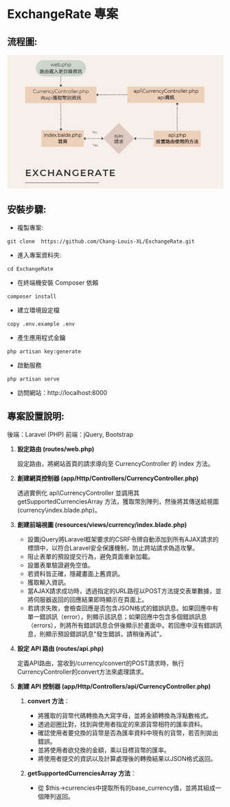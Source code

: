 # ExchangeRate 專案

## 流程圖:

![專案流程圖](./images/Flowchart.png)

## 安裝步驟:

   * 複製專案: 
   ```
   git clone  https://github.com/Chang-Louis-XL/ExchangeRate.git
   ```
   * 進入專案資料夾:
   ```
   cd ExchangeRate
   ```
   * 在終端機安裝 Composer 依賴
   ```
   composer install
   ```
   * 建立環境設定檔
   ```
   copy .env.example .env
   ```
   * 產生應用程式金鑰
   ```
   php artisan key:generate
   ```
   * 啟動服務
   ```
   php artisan serve
   ```
   * 訪問網站：http://localhost:8000


## 專案設置說明:

後端：Laravel (PHP)
前端：jQuery, Bootstrap

1. **設定路由 (routes/web.php)**
   
   設定路由，將網站首頁的請求導向至 CurrencyController 的 index 方法。

2. **創建網頁控制器 (app/Http/Controllers/CurrencyController.php)**
   
   透過實例化 api\CurrencyController 並調用其 getSupportedCurrenciesArray 方法，獲取幣別陣列，然後將其傳送給視圖 (currency\index.blade.php)。

3. **創建前端視圖 (resources/views/currency/index.blade.php)**
   
   * 設置jQuery將Laravel框架要求的CSRF令牌自動添加到所有AJAX請求的標頭中，以符合Laravel安全保護機制，防止跨站請求偽造攻擊。
   * 阻止表單的預設提交行為，避免頁面重新加載。
   * 設置表單驗證避免空值。
   * 若資料皆正確，隱藏畫面上舊資訊。
   * 獲取輸入資訊。
   * 當AJAX請求成功時，透過指定的URL路徑以POST方法提交表單數據，並將伺服器返回的回應結果即時顯示在頁面上。
   * 若請求失敗，會檢查回應是否包含JSON格式的錯誤訊息。如果回應中有單一錯誤訊（error），則顯示該訊息；如果回應中包含多個錯誤訊息（errors），則將所有錯誤訊息合併後顯示於畫面中。若回應中沒有錯誤訊息，則顯示預設錯誤訊息"發生錯誤，請稍後再試"。

4. **設定 API 路由 (routes/api.php)**
   
   定義API路由，當收到/currency/convert的POST請求時，執行CurrencyController的convert方法來處理請求。

5. **創建 API 控制器 (app/Http/Controllers/api/CurrencyController.php)**
   
   1. **convert 方法**：
      * 將獲取的貨幣代碼轉換為大寫字母，並將金額轉換為浮點數格式。
      * 透過迴圈比對，找到與使用者指定的來源貨幣相符的匯率資料。
      * 確認使用者要兌換的貨幣是否為匯率資料中現有的貨幣，若否則拋出錯誤。
      * 並將使用者欲兌換的金額，乘以目標貨幣的匯率。
      * 將使用者提交的資訊以及計算處理後的轉換結果以JSON格式返回。
   
   2. **getSupportedCurrenciesArray 方法**：
      * 從 $this->currencies中提取所有的base_currency值，並將其組成一個陣列返回。







